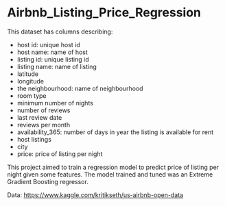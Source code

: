 # Airbnb_Listing_Price_Regression

This dataset has columns describing:

- host id: unique host id
- host name: name of host
- listing id: unique listing id
- listing name: name of listing
- latitude
- longitude
- the neighbourhood: name of neighbourhood
- room type
- minimum number of nights
- number of reviews
- last review date
- reviews per month
- availability_365: number of days in year the listing is available for rent
- host listings
- city
- price: price of listing per night

This project aimed to train a regression model to predict price of listing per night given some features.
The model trained and tuned was an Extreme Gradient Boosting regressor.

Data: https://www.kaggle.com/kritikseth/us-airbnb-open-data

